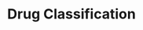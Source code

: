 ---
title: Drug Classification
emoji: 💊
colorFrom: yellow
colorTo: red
sdk: gradio
sdk_version: 5.24.0
app_file: drug_app.py
pinned: false
license: apache-2.0
short_description: TML 09-04-2025
---